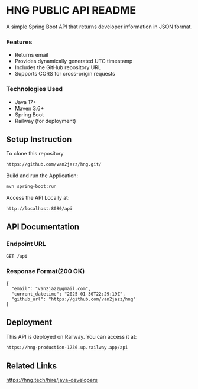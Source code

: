 # HNG PUBLIC API README

A simple Spring Boot API that returns developer information in JSON format.

### Features

+ Returns email
+ Provides dynamically generated UTC timestamp
+ Includes the GitHub repository URL
+ Supports CORS for cross-origin requests
  
### Technologies Used

+ Java 17+
+ Maven 3.6+
+ Spring Boot
+ Railway (for deployment)



  
## Setup Instruction

To clone this repository

```bash
https://github.com/van2jazz/hng.git/
```

Build and run the Application:

```bash
mvn spring-boot:run
```

Access the API Locally at:

```bash
http://localhost:8080/api
```
## API Documentation

### Endpoint URL
```bash
GET /api
```

### Response Format(200 OK)

    {
      "email": "van2jazz@gmail.com",
      "current_datetime": "2025-01-30T22:29:19Z",
      "github_url": "https://github.com/van2jazz/hng"
    }


## Deployment

This API is deployed on Railway. You can access it at:

```bash
https://hng-production-1736.up.railway.app/api
```


## Related Links
https://hng.tech/hire/java-developers
